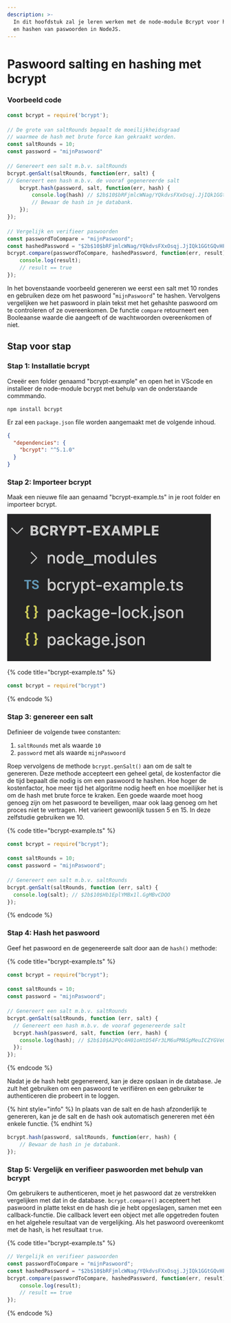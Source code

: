 ```yaml
---
description: >-
  In dit hoofdstuk zal je leren werken met de node-module Bcrypt voor het salten
  en hashen van paswoorden in NodeJS.
---
```


# Paswoord salting en hashing met bcrypt

### Voorbeeld code

```typescript
const bcrypt = require('bcrypt');

// De grote van saltRounds bepaalt de moeilijkheidsgraad
// waarmee de hash met brute force kan gekraakt worden.
const saltRounds = 10;
const password = "mijnPaswoord"

// Genereert een salt m.b.v. saltRounds
bcrypt.genSalt(saltRounds, function(err, salt) {
// Genereert een hash m.b.v. de vooraf gegenereerde salt
    bcrypt.hash(password, salt, function(err, hash) {
        console.log(hash) // $2b$10$bRFjmlcWNag/YQkdvsFXxOsqj.JjIQk1GGtGQvHFmkcZ09yaPoYdu
        // Bewaar de hash in je databank.
    });
});

// Vergelijk en verifieer paswoorden
const passwordToCompare = "mijnPaswoord";
const hashedPassword = "$2b$10$bRFjmlcWNag/YQkdvsFXxOsqj.JjIQk1GGtGQvHFmkcZ09yaPoYdu";
bcrypt.compare(passwordToCompare, hashedPassword, function(err, result) {
    console.log(result);
    // result == true
});
```

In het bovenstaande voorbeeld genereren we eerst een salt met 10 rondes en gebruiken deze om het paswoord "`mijnPaswoord`" te hashen. Vervolgens vergelijken we het paswoord in plain tekst met het gehashte paswoord om te controleren of ze overeenkomen. De functie `compare` retourneert een Booleaanse waarde die aangeeft of de wachtwoorden overeenkomen of niet.

## Stap voor stap

### Stap 1: Installatie bcrypt

Creeër een folder genaamd "bcrypt-example" en open het in VScode en installeer de node-module bcrypt met behulp van de onderstaande commmando.

```
npm install bcrypt
```

Er zal een `package.json` file worden aangemaakt met de volgende inhoud.

```json
{
  "dependencies": {
    "bcrypt": "^5.1.0"
  }
}
```

### Stap 2: Importeer bcrypt

Maak een nieuwe file aan genaamd "bcrypt-example.ts" in je root folder en importeer bcrypt.

![](<../../../.gitbook/assets/image (2).png>)

{% code title="bcrypt-example.ts" %}
```typescript
const bcrypt = require("bcrypt")
```
{% endcode %}

### Stap 3: genereer een salt

Definieer de volgende twee constanten:

1. `saltRounds` met als waarde `10`
2. `password` met als waarde `mijnPaswoord`

Roep vervolgens de methode `bcrypt.genSalt()` aan om de salt te genereren. Deze methode accepteert een geheel getal, de kostenfactor die de tijd bepaalt die nodig is om een paswoord te hashen. Hoe hoger de kostenfactor, hoe meer tijd het algoritme nodig heeft en hoe moeilijker het is om de hash met brute force te kraken. Een goede waarde moet hoog genoeg zijn om het paswoord te beveiligen, maar ook laag genoeg om het proces niet te vertragen. Het varieert gewoonlijk tussen 5 en 15. In deze zelfstudie gebruiken we 10.

{% code title="bcrypt-example.ts" %}
```typescript
const bcrypt = require("bcrypt");

const saltRounds = 10;
const password = "mijnPaswoord";

// Genereert een salt m.b.v. saltRounds
bcrypt.genSalt(saltRounds, function (err, salt) {
  console.log(salt); // $2b$10$Hb1EplYMBx1l.GgMBvCDQO
});
```
{% endcode %}

### Stap 4: Hash het paswoord

Geef het paswoord en de gegenereerde salt door aan de `hash()` methode:

{% code title="bcrypt-example.ts" %}
```typescript
const bcrypt = require("bcrypt");

const saltRounds = 10;
const password = "mijnPaswoord";

// Genereert een salt m.b.v. saltRounds
bcrypt.genSalt(saltRounds, function (err, salt) {
  // Genereert een hash m.b.v. de vooraf gegenereerde salt
  bcrypt.hash(password, salt, function (err, hash) {
    console.log(hash); // $2b$10$A2PQc4H01oHtD54Fr3LM6uPMASpMeuICZYGVeOZWVqHVOnhu8FK4O
  });
});
```
{% endcode %}

Nadat je de hash hebt gegenereerd, kan je deze opslaan in de database. Je zult het gebruiken om een paswoord te verifiëren en een gebruiker te authenticeren die probeert in te loggen.

{% hint style="info" %}
In plaats van de salt en de hash afzonderlijk te genereren, kan je de salt en de hash ook automatisch genereren met één enkele functie.
{% endhint %}

```typescript
bcrypt.hash(password, saltRounds, function(err, hash) {
    // Bewaar de hash in je databank.
});
```

### Stap 5: Vergelijk en verifieer paswoorden met behulp van bcrypt

Om gebruikers te authenticeren, moet je het paswoord dat ze verstrekken vergelijken met dat in de database. `bcrypt.compare()` accepteert het paswoord in platte tekst en de hash die je hebt opgeslagen, samen met een callback-functie. Die callback levert een object met alle opgetreden fouten en het algehele resultaat van de vergelijking. Als het paswoord overeenkomt met de hash, is het resultaat `true`.

{% code title="bcrypt-example.ts" %}
```typescript
// Vergelijk en verifieer paswoorden
const passwordToCompare = "mijnPaswoord";
const hashedPassword = "$2b$10$bRFjmlcWNag/YQkdvsFXxOsqj.JjIQk1GGtGQvHFmkcZ09yaPoYdu";
bcrypt.compare(passwordToCompare, hashedPassword, function(err, result) {
    console.log(result);
    // result == true
});
```
{% endcode %}
